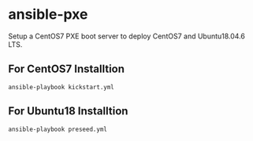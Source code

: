 # ansible-pxe
Setup a CentOS7 PXE boot server to deploy CentOS7 and Ubuntu18.04.6 LTS.

## For CentOS7 Installtion
```
ansible-playbook kickstart.yml
```

## For Ubuntu18 Installtion
```
ansible-playbook preseed.yml
```

